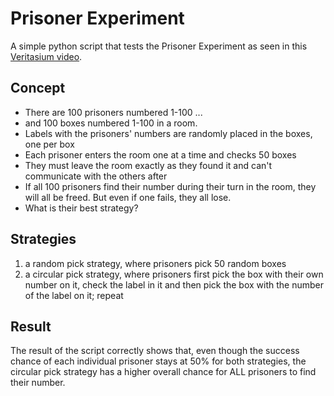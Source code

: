 # Prisoner Experiment
A simple python script that tests the Prisoner Experiment as seen in this [Veritasium video](https://www.youtube.com/watch?v=iSNsgj1OCLA).

## Concept ##
* There are 100 prisoners numbered 1-100 ...
* and 100 boxes numbered 1-100 in a room.
* Labels with the prisoners' numbers are randomly placed in the boxes, one per box
* Each prisoner enters the room one at a time and checks 50 boxes
* They must leave the room exactly as they found it and can't communicate with the others after
* If all 100 prisoners find their number during their turn in the room, they will all be freed. But even if one fails, they all lose.
* What is their best strategy?

## Strategies ##
1. a random pick strategy, where prisoners pick 50 random boxes
2. a circular pick strategy, where prisoners first pick the box with their own number on it, check the label in it and then pick the box with the number of the label on it; repeat

## Result ##
The result of the script correctly shows that, even though the success chance of each individual prisoner stays at 50% for both strategies, the circular pick strategy has a higher overall chance for ALL prisoners to find their number.
